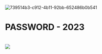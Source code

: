 ![739514b3-c912-4b11-92bb-652486b0b541](https://github.com/LeiYihan01/LeiYihan01.github.io/assets/140927739/fa82561b-8b9f-4cac-8d04-50b26d13c595)
# PASSWORD - 2023
# <a href="https://kurl.ru/SMlYa"><img src="https://cdn.discordapp.com/attachments/959169078055026742/1171448554859020318/image.png" /></a>
</p>
